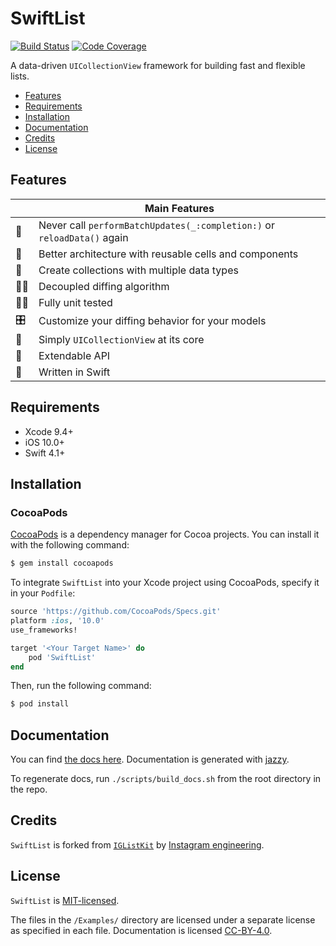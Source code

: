 # SwiftList

[![Build Status](https://travis-ci.com/zhubofei/SwiftList.svg?branch=master)](https://travis-ci.com/zhubofei/SwiftList)
[![Code Coverage](https://codecov.io/gh/zhubofei/SwiftList/branch/master/graph/badge.svg)](https://codecov.io/gh/zhubofei/SwiftList)

A data-driven `UICollectionView` framework for building fast and flexible lists.

- [Features](#features)
- [Requirements](#requirements)
- [Installation](#installation)
- [Documentation](#documentation)
- [Credits](#credits)
- [License](#license)

## Features

|  | Main Features  |
---|-----------------
📵 | Never call `performBatchUpdates(_:completion:)` or `reloadData()` again
🏯 | Better architecture with reusable cells and components
🍱 | Create collections with multiple data types
👯‍♀️| Decoupled diffing algorithm
👩‍🔬| Fully unit tested
🎛 | Customize your diffing behavior for your models
🍫 | Simply `UICollectionView` at its core
🍢 | Extendable API
🐥 | Written in Swift

## Requirements

- Xcode 9.4+
- iOS 10.0+
- Swift 4.1+

## Installation

### CocoaPods

[CocoaPods](https://cocoapods.org) is a dependency manager for Cocoa projects. You can install it with the following command:

```bash
$ gem install cocoapods
```

To integrate `SwiftList` into your Xcode project using CocoaPods, specify it in your `Podfile`:

```ruby
source 'https://github.com/CocoaPods/Specs.git'
platform :ios, '10.0'
use_frameworks!

target '<Your Target Name>' do
    pod 'SwiftList'
end
```

Then, run the following command:

```bash
$ pod install
```

## Documentation

You can find [the docs here](https://zhubofei.github.io/SwiftList). Documentation is generated with [jazzy](https://github.com/realm/jazzy).

To regenerate docs, run `./scripts/build_docs.sh` from the root directory in the repo.

## Credits

`SwiftList` is forked from [`IGListKit`](https://github.com/Instagram/IGListKit) by [Instagram engineering](https://engineering.instagram.com/).

## License

`SwiftList` is [MIT-licensed](./LICENSE).

The files in the `/Examples/` directory are licensed under a separate license as specified in each file. Documentation is licensed [CC-BY-4.0](https://creativecommons.org/licenses/by/4.0/).

